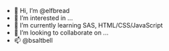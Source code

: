 - 👋 Hi, I’m @elfbread
- 👀 I’m interested in ...
- 🌱 I’m currently learning SAS, HTML/CSS/JavaScript
- 💞️ I’m looking to collaborate on ...
- 📫 @bsaltbell

<!---
elfbread/elfbread is a ✨ special ✨ repository because its `README.md` (this file) appears on your GitHub profile.
You can click the Preview link to take a look at your changes.
--->
